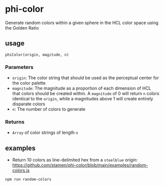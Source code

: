 # phi-color
Generate random colors within a given sphere in the HCL color space using the Golden Ratio


## usage
```node
phiColor(origin, magitude, n)
```
### Parameters
- `origin`: The color string that should be used as the perceptual center for the color palette
- `magnitude`: The magnitude as a proportion of each dimension of HCL that colors should be created within. A `magnitude` of 0 will return `n` colors identical to the `origin`, while a magnitudes above 1 will create entirely disparate colors
- `n`: The number of colors to generate

### Returns
- `Array` of color strings of length `n`

## examples
- Return 10 colors as line-delimited hex from a `steelblue` origin: https://github.com/stamen/phi-color/blob/main/examples/random-colors.js

```shell
npm run random-colors
```
